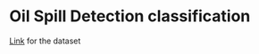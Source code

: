 # Oil Spill Detection classification
[Link](https://www.kaggle.com/damingo1/spill-data) for the dataset
